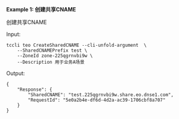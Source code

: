 **Example 1: 创建共享CNAME**

创建共享CNAME

Input: 

```
tccli teo CreateSharedCNAME --cli-unfold-argument  \
    --SharedCNAMEPrefix test \
    --ZoneId zone-225qgrnvbi9w \
    --Description 用于业务A场景
```

Output: 
```
{
    "Response": {
        "SharedCNAME": "test.225qgrnvbi9w.share.eo.dnse1.com",
        "RequestId": "5e0a2b4e-df6d-4d2a-ac39-1706cbf8a707"
    }
}
```

